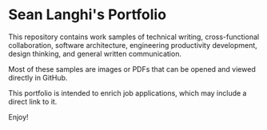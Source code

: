 # Sean Langhi's Portfolio

This repository contains work samples of technical writing, cross-functional collaboration, software architecture, engineering productivity development, design thinking, and general written communication.

Most of these samples are images or PDFs that can be opened and viewed directly in GitHub.

This portfolio is intended to enrich job applications, which may include a direct link to it.

Enjoy!
